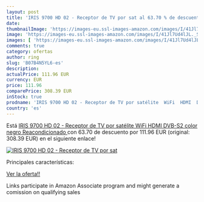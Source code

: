 ```yaml
---
layout: post
title: 'IRIS 9700 HD 02 - Receptor de TV por sat al 63.70 % de descuento'
date: 
thumbnailImage: 'https://images-eu.ssl-images-amazon.com/images/I/41Jl7Ud4lJL._SL200_.jpg'
image: 'https://images-eu.ssl-images-amazon.com/images/I/41Jl7Ud4lJL._SL200_.jpg'
images: [ 'https://images-eu.ssl-images-amazon.com/images/I/41Jl7Ud4lJL._SL200_.jpg' ]
comments: true
category: ofertas
author: ring
slug: 'B07B4N5YL6-es'
description:
actualPrice: 111.96 EUR
currency: EUR
price: 111.96
comparePrice: 308.39 EUR
inStock: true
prodname: 'IRIS 9700 HD 02 - Receptor de TV por satélite  WiFi  HDMI  DVB-S2  color negro  Reacondicionado '
country: 'es'
---
```


Está [IRIS 9700 HD 02 - Receptor de TV por satélite  WiFi  HDMI  DVB-S2  color negro  Reacondicionado ](https://www.amazon.es/dp/B07B4N5YL6/?tag=tolees-21) con 63.70 de descuento por 111.96 EUR (original: 308.39 EUR) en el siguiente enlace!

[![IRIS 9700 HD 02 - Receptor de TV por sat](https://images-eu.ssl-images-amazon.com/images/I/41Jl7Ud4lJL._SL200_.jpg)](https://www.amazon.es/dp/B07B4N5YL6/?tag=tolees-21)

Principales características:


[Ver la oferta!!](https://www.amazon.es/dp/B07B4N5YL6/?tag=tolees-21)

Links participate in Amazon Associate program and might generate a comission on qualifying sales


